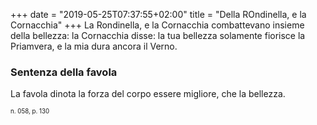 +++
date = "2019-05-25T07:37:55+02:00"
title = "Della ROndinella, e la Cornacchia"
+++
La Rondinella, e la Cornacchia combattevano insieme della bellezza: la
Cornacchia disse: la tua bellezza solamente fiorisce la Priamvera, e la mia
dura ancora il Verno.

### Sentenza della favola
La favola dinota la forza del corpo essere migliore, che la bellezza.

<sub><sub>n. 058, p. 130<sub><sub>
